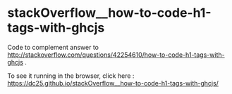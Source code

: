 # stackOverflow__how-to-code-h1-tags-with-ghcjs

Code to complement answer to http://stackoverflow.com/questions/42254610/how-to-code-h1-tags-with-ghcjs .

To see it running in the browser, click here : https://dc25.github.io/stackOverflow__how-to-code-h1-tags-with-ghcjs/ 
